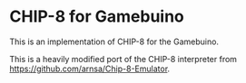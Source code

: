 # CHIP-8 for Gamebuino

This is an implementation of CHIP-8 for the Gamebuino.

This is a heavily modified port of the CHIP-8 interpreter from
https://github.com/arnsa/Chip-8-Emulator.
